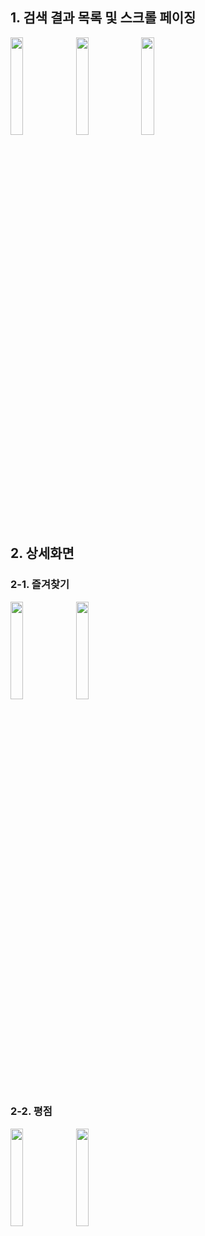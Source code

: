 ## 1. 검색 결과 목록 및 스크롤 페이징
<img src="https://github.com/kgun90/MEMOment/assets/30033658/578db25e-a502-4413-9dbe-08d596722955" width="20%">
<img src="https://github.com/kgun90/MEMOment/assets/30033658/b34b25f8-20a8-4e58-ade0-c1bc6a0536d3" width="20%">
<img src="https://github.com/kgun90/MEMOment/assets/30033658/cf63fa43-4cf8-4ead-bb31-4e1182c781d1" width="20%">


## 2. 상세화면 

### 2-1. 즐겨찾기
<img src="https://github.com/kgun90/MEMOment/assets/30033658/ff0ca474-dba6-4d9c-9629-ddfd9457196b" width="20%">
<img src="https://github.com/kgun90/MEMOment/assets/30033658/21e333d2-b580-42e9-a219-23a463017a4b" width="20%">

### 2-2. 평점
<img src="https://github.com/kgun90/MEMOment/assets/30033658/3e2fb93e-7a82-4729-a04b-edbe7ec0b3d6" width="20%">
<img src="https://github.com/kgun90/MEMOment/assets/30033658/2b844891-babe-40bb-a384-c4880e3f21c6" width="20%">
